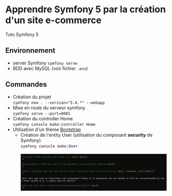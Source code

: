 # Apprendre Symfony 5 par la création d'un site e-commerce  #

Tuto Symfony 5

## Environnement ##

- server Symfony `symfony serve`
- BDD avec MySQL (voir fichier `.env`)

## Commandes ##

- Création du projet  
    `symfony new . --version="5.4.*" --webapp`  
- Mise en route du serveur symfony  
    `symfony serve --port=8081`
- Création du controller Home  
    `symfony console make:controller Home`
- Utilisation d'un thème [Bootstrap](https://getbootstrap.com/docs/5.3/examples/carousel/)  
  - Création de l'entity User (utilisation du composant **security** de Symfony)  
      `symfony console make:User`  
    &nbsp;  
    ![Création de l'entity User](/ReadMe/01_creation-de-l-entity-User.png)